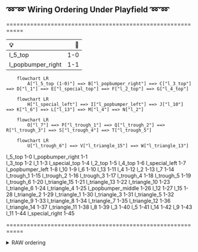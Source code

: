 ## ➿➿ Wiring Ordering Under Playfield ➿➿


===========================================================

| 💡  | 🔌 |
| :--- | ---: |
| l_5_top | 1-0 |
| l_popbumper_right | 1-1|


```mermaid
    flowchart LR
        A["l_5_top (1-0)"] ==> B["l_popbumper_right"] ==> C["l_3_top"] ==> D["l_1"] ==> E["l_special_top"] ==> F["l_2_top"] ==> G["l_4_top"]
```
```mermaid
    flowchart LR
        H["l_special_left"] ==> I["l_popbumper_left"] ==> J["l_10"] ==> K["l_6"] ==> L["l_13"] ==> M["l_4"] ==> N["l_2"] 
```
```mermaid
    flowchart LR
        O["l_7"] ==> P["l_trough_1"] ==> Q["l_trough_2"] ==> R["l_trough_3"] ==> S["l_trough_4"] ==> T["l_trough_5"] 
```
```mermaid
    flowchart LR        
        U["l_trough_6"] ==> V["l_triangle_15"] ==> W["l_triangle_13"]
```

l_5_top             1-0
l_popbumper_right   1-1   
l_3_top			    1-2
l_1			        1-3
l_special_top		1-4
l_2_top			    1-5
l_4_top			    1-6
l_special_left      1-7
l_popbumper_left	1-8
l_10			    1-9
l_6			        1-10
l_13			    1-11
l_4			        1-12
l_2			        1-13
l_7			        1-14
l_trough_1			1-15
l_trough_2			1-16
l_trough_3			1-17
l_trough_4			1-18
l_trough_5			1-19
l_trough_6          1-20
l_triangle_15		1-21
l_triangle_13		1-22
l_triangle_10		1-23
l_triangle_6		1-24
l_triangle_4		1-25
l_popbumper_middle	1-26
l_12			    1-27
l_15			    1-28
l_triangle_2		1-29
l_triangle_1		1-30
l_triangle_3		1-31
l_triangle_5		1-32
l_triangle_9		1-33
l_triangle_8		1-34
l_triangle_7		1-35
l_triangle_12		1-36
l_triangle_14		1-37
l_triangle_11		1-38
l_8		        	1-39
l_3			        1-40
l_5			        1-41
l_14			    1-42
l_9			        1-43
l_11			    1-44
l_special_right     1-45

===========================================================

<details><summary>RAW ordering</summary>
<p>

```
(1-0) l_5_top > l_popbumper_right > l_3_top > l_1 > l_special_top > l_2_top > l_4_top > l_special_left > l_popbumper_left > l_10 > l_6 > l_13 > l_4 > l_2 > l_7 > 
l_trough_1 > l_trough_2 > l_trough_3 > l_trough_4 > l_trough_5 > l_trough_6 > l_triangle_15 > l_triangle_13 > l_triangle_10 > l_triangle_6 > l_triangle_4 > l_popbumper_middle > l_12 > l_15 > l_triangle_2 > l_triangle_1 > l_triangle_3 > l_triangle_5 >  l_triangle_9 > l_triangle_8 > l_triangle_7 > l_triangle_12 > l_triangle_14 > l_triangle_11 > l_8 > l_3 > l_5 > l_14 > l_9 >  l_11 > l_special_right
```

</p>
</details>